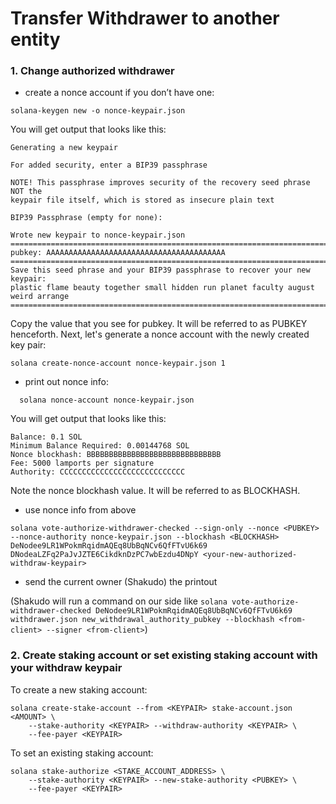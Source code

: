 # Transfer Withdrawer to another entity

### 1. Change authorized withdrawer
- create a nonce account if you don’t have one:
```
solana-keygen new -o nonce-keypair.json
```
You will get output that looks like this:
```
Generating a new keypair

For added security, enter a BIP39 passphrase

NOTE! This passphrase improves security of the recovery seed phrase NOT the
keypair file itself, which is stored as insecure plain text

BIP39 Passphrase (empty for none): 

Wrote new keypair to nonce-keypair.json
==================================================================================
pubkey: AAAAAAAAAAAAAAAAAAAAAAAAAAAAAAAAAAAAAAAA
==================================================================================
Save this seed phrase and your BIP39 passphrase to recover your new keypair:
plastic flame beauty together small hidden run planet faculty august weird arrange
==================================================================================
```
Copy the value that you see for pubkey. It will be referred to as PUBKEY henceforth.
Next, let's generate a nonce account with the newly created key pair:
```
solana create-nonce-account nonce-keypair.json 1
```
- print out nonce info:
```
  solana nonce-account nonce-keypair.json
```
You will get output that looks like this:
```
Balance: 0.1 SOL
Minimum Balance Required: 0.00144768 SOL
Nonce blockhash: BBBBBBBBBBBBBBBBBBBBBBBBBBBBBB
Fee: 5000 lamports per signature
Authority: CCCCCCCCCCCCCCCCCCCCCCCCCCCC
```
Note the nonce blockhash value. It will be referred to as BLOCKHASH.
- use nonce info from above
```
solana vote-authorize-withdrawer-checked --sign-only --nonce <PUBKEY> --nonce-authority nonce-keypair.json --blockhash <BLOCKHASH> DeNodee9LR1WPokmRqidmAQEq8UbBqNCv6QfFTvU6k69 DNodeaLZFq2PaJvJZTE6CikdknDzPC7wbEzdu4DNpY <your-new-authorized-withdraw-keypair>
```
- send the current owner (Shakudo) the printout

(Shakudo will run a command on our side like `solana vote-authorize-withdrawer-checked DeNodee9LR1WPokmRqidmAQEq8UbBqNCv6QfFTvU6k69 withdrawer.json new_withdrawal_authority_pubkey --blockhash <from-client> --signer <from-client>`)

### 2. Create staking account or set existing staking account with your withdraw keypair
To create a new staking account:
```
solana create-stake-account --from <KEYPAIR> stake-account.json <AMOUNT> \
    --stake-authority <KEYPAIR> --withdraw-authority <KEYPAIR> \
    --fee-payer <KEYPAIR>
```
To set an existing staking account:
```
solana stake-authorize <STAKE_ACCOUNT_ADDRESS> \
    --stake-authority <KEYPAIR> --new-stake-authority <PUBKEY> \
    --fee-payer <KEYPAIR>
```
